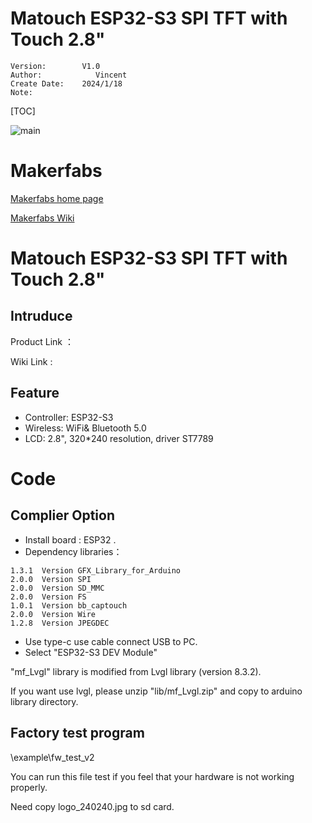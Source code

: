 # Matouch ESP32-S3 SPI TFT with Touch 2.8" 

```
Version:        V1.0
Author:            Vincent
Create Date:    2024/1/18
Note:

```

[TOC]

![main](md_pic/main.jpg)

# Makerfabs

[Makerfabs home page](https://www.makerfabs.com/)

[Makerfabs Wiki](https://wiki.makerfabs.com/)

# Matouch ESP32-S3 SPI TFT with Touch 2.8" 

## Intruduce

Product Link ：[]()

Wiki Link : []()





## Feature

- Controller: ESP32-S3
- Wireless: WiFi& Bluetooth 5.0
- LCD: 2.8", 320*240 resolution, driver ST7789


# Code

## Complier Option

- Install board : ESP32 .
- Dependency libraries：

```
1.3.1  Version GFX_Library_for_Arduino
2.0.0  Version SPI
2.0.0  Version SD_MMC 
2.0.0  Version FS
1.0.1  Version bb_captouch 
2.0.0  Version Wire 
1.2.8  Version JPEGDEC 
```

- Use type-c use cable connect USB to PC.
- Select "ESP32-S3 DEV Module"

"mf_Lvgl" library is modified from Lvgl library (version 8.3.2). 

If you want use lvgl, please unzip "lib/mf_Lvgl.zip" and copy to arduino library directory.

## Factory test program

\example\fw_test_v2

You can run this file test if you feel that your hardware is not working properly. 

Need copy logo_240240.jpg to sd card.

